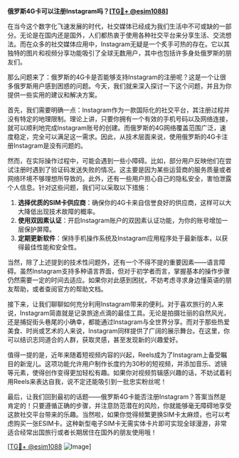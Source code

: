 **俄罗斯4G卡可以注册Instagram吗？[[TG💪+ @esim1088](https://t.me/s/esim1088)]**

在当今这个数字化飞速发展的时代，社交媒体已经成为我们生活中不可或缺的一部分。无论是在国内还是国外，人们都热衷于使用各种社交平台来分享生活、交流想法。而在众多的社交媒体应用中，Instagram无疑是一个炙手可热的存在。它以其独特的图片和视频分享功能吸引了全球无数用户，其中也包括许多身处俄罗斯的朋友们。

那么问题来了：俄罗斯的4G卡是否能够支持Instagram的注册呢？这是一个让很多俄罗斯用户感到困惑的问题。今天，我们就来深入探讨一下这个问题，并且为你提供一些实用的建议和解决方案。

首先，我们需要明确一点：Instagram作为一款国际化的社交平台，其注册过程并没有特定的地理限制。理论上讲，只要你拥有一个有效的手机号码以及网络连接，就可以顺利地完成Instagram账号的创建。而俄罗斯的4G网络覆盖范围广泛，速度稳定，完全可以满足这一需求。因此，从技术层面来说，使用俄罗斯的4G卡注册Instagram是没有问题的。

然而，在实际操作过程中，可能会遇到一些小障碍。比如，部分用户反映他们在尝试注册时遇到了验证码发送失败的情况。这主要是因为某些运营商的服务质量或者网络环境不够理想所导致的。此外，还有一些用户担心自己的隐私安全，害怕泄露个人信息。针对这些问题，我们可以采取以下措施：

1. **选择优质的SIM卡供应商**：确保你的4G卡来自信誉良好的供应商，这样可以大大降低出现技术故障的概率。
2. **使用双因素认证**：开启Instagram账户的双因素认证功能，为你的账号增加一层保护屏障。
3. **定期更新软件**：保持手机操作系统及Instagram应用程序处于最新版本，以获得最佳性能和安全性。

当然，除了上述提到的技术性问题外，还有一个不得不提的重要因素——语言障碍。虽然Instagram支持多种语言界面，但对于初学者而言，掌握基本的操作步骤仍然需要一定的时间去适应。如果你对此感到困扰，不妨考虑寻求身边懂英语的朋友帮助，或者查阅官方的帮助文档。

接下来，让我们聊聊如何充分利用Instagram带来的便利。对于喜欢旅行的人来说，Instagram简直就是记录旅途点滴的最佳工具。无论是拍摄壮丽的自然风光，还是捕捉街头巷尾的小确幸，都能通过Instagram与全世界分享。而对于那些热爱美食、时尚或艺术的人来说，Instagram同样提供了广阔的展示舞台。在这里，你可以结识志同道合的人群，获取灵感，甚至发现新的兴趣爱好。

值得一提的是，近年来随着短视频内容的兴起，Reels成为了Instagram上备受瞩目的新宠儿。这项功能允许用户制作长度约为30秒的短视频，并添加音乐、滤镜等元素，使得创作变得更加轻松有趣。如果你对视频剪辑感兴趣的话，不妨试着利用Reels来表达自我，说不定还能吸引到一批忠实粉丝呢！

最后，让我们回到最初的话题——俄罗斯4G卡能否注册Instagram？答案当然是肯定的！只要遵循正确的步骤，并注意防范潜在的风险，你就能够毫无障碍地享受这款社交平台带来的乐趣。当然啦，如果你觉得频繁更换SIM卡太麻烦，也可以考虑购买一张ESIM卡。这种新型电子SIM卡无需实体卡片即可实现全球漫游，非常适合经常出国旅行或者长期居住在国外的朋友使用哦！

[[TG💪+ @esim1088](https://t.me/s/esim1088) ![Image](https://i.postimg.cc/4NQfJmqS/Snipaste-2025-05-13-00-14-12.png)]